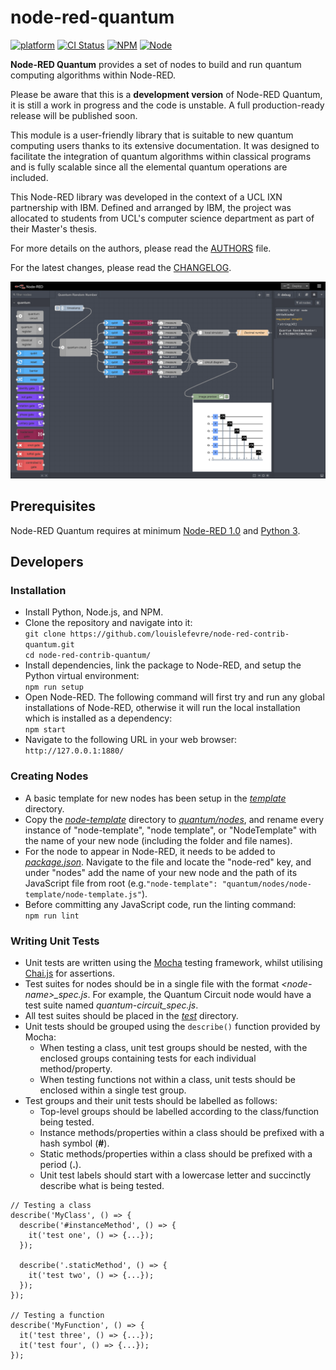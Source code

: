 # node-red-quantum

[![platform](https://img.shields.io/badge/platform-Node--RED-red)](https://nodered.org)
[![CI Status](https://img.shields.io/github/workflow/status/louislefevre/node-red-contrib-quantum/Node.js%20CI)](https://github.com/louislefevre/node-red-contrib-quantum/actions/workflows/node.js.yml)
[![NPM](https://img.shields.io/npm/v/node-red-contrib-quantum)](https://www.npmjs.com/package/node-red-contrib-quantum)
[![Node](https://img.shields.io/node/v/node-red-contrib-quantum)](https://nodejs.org/en/)

**Node-RED Quantum** provides a set of nodes to build and run quantum computing algorithms within Node-RED.

Please be aware that this is a  **development version** of Node-RED Quantum, it is still a work in progress and the code is unstable. A full production-ready release will be published soon.

This module is a user-friendly library that is suitable to new quantum computing users thanks to its extensive documentation. It was designed to facilitate the integration of quantum algorithms within classical programs and is fully scalable since all the elemental quantum operations are included. 

This Node-RED library was developed in the context of a UCL IXN partnership with IBM. Defined and arranged by IBM, the project was allocated to students from UCL's computer science department as part of their Master's thesis. 

For more details on the authors, please read the [AUTHORS](AUTHORS.md) file.

For the latest changes, please read the [CHANGELOG](CHANGELOG.md).

![Quantum Circuit example](./images/QuantumRandomNumber.png)

## Prerequisites
Node-RED Quantum requires at minimum [Node-RED 1.0](https://nodered.org) and [Python 3](https://www.python.org/).

## Developers
### Installation
- Install Python, Node.js, and NPM.  
- Clone the repository and navigate into it:  
  `git clone https://github.com/louislefevre/node-red-contrib-quantum.git`  
  `cd node-red-contrib-quantum/`  
- Install dependencies, link the package to Node-RED, and setup the Python virtual environment:  
  `npm run setup`  
- Open Node-RED. The following command will first try and run any global installations of Node-RED, otherwise it will run the local installation which is installed as a dependency:  
  `npm start`  
- Navigate to the following URL in your web browser:  
  `http://127.0.0.1:1880/`  

### Creating Nodes
- A basic template for new nodes has been setup in the [*template*](template/) directory.  
- Copy the [*node-template*](template/node-template) directory to [*quantum/nodes*](quantum/nodes/), and rename every instance of "node-template", "node template", or "NodeTemplate" with the name of your new node (including the folder and file names).  
- For the node to appear in Node-RED, it needs to be added to [*package.json*](package.json). Navigate to the file and locate the "node-red" key, and under "nodes" add the name of your new node and the path of its JavaScript file from root (e.g.`"node-template": "quantum/nodes/node-template/node-template.js"`).  
- Before committing any JavaScript code, run the linting command:  
  `npm run lint`  

### Writing Unit Tests
- Unit tests are written using the [Mocha](https://mochajs.org/) testing framework, whilst utilising [Chai.js](https://www.chaijs.com/) for assertions.
- Test suites for nodes should be in a single file with the format *\<node-name\>_spec.js*. For example, the Quantum Circuit node would have a test suite named *quantum-circuit_spec.js*.
- All test suites should be placed in the [*test*](test/) directory.
- Unit tests should be grouped using the `describe()` function provided by Mocha:
  - When testing a class, unit test groups should be nested, with the enclosed groups containing tests for each individual method/property.
  - When testing functions not within a class, unit tests should be enclosed within a single test group.
- Test groups and their unit tests should be labelled as follows:
  - Top-level groups should be labelled according to the class/function being tested.
  - Instance methods/properties within a class should be prefixed with a hash symbol (**#**).
  - Static methods/properties within a class should be prefixed with a period (**.**).
  - Unit test labels should start with a lowercase letter and succinctly describe what is being tested.
```node
// Testing a class
describe('MyClass', () => {
  describe('#instanceMethod', () => {
    it('test one', () => {...});
  });

  describe('.staticMethod', () => {
    it('test two', () => {...});
  });
});

// Testing a function
describe('MyFunction', () => {
  it('test three', () => {...});
  it('test four', () => {...});
});
```

